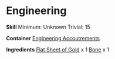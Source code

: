 <!-- TITLE: Golden Tube -->
<!-- SUBTITLE:  -->
# Engineering
**Skill**
Minimum: Unknown
Trivial: 15

**Container**
[Engineering Accoutrements](engineering-accoutrements)

**Ingredients**
[Flat Sheet of Gold](flat-sheet-of-gold) x 1
[Bone](bone) x 1